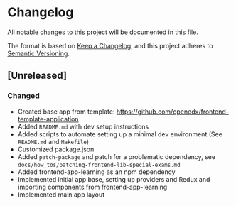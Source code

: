 # Changelog

All notable changes to this project will be documented in this file.

The format is based on [Keep a Changelog](https://keepachangelog.com/en/1.0.0/),
and this project adheres to [Semantic Versioning](https://semver.org/spec/v2.0.0.html).

## [Unreleased]

### Changed

- Created base app from template: https://github.com/openedx/frontend-template-application
- Added `README.md` with dev setup instructions
- Added scripts to automate setting up a minimal dev environment (See `README.md` and `Makefile`)
- Customized package.json
- Added `patch-package` and patch for a problematic dependency, see `docs/how_tos/patching-frontend-lib-special-exams.md`
- Added frontend-app-learning as an npm dependency
- Implemented initial app base, setting up providers and Redux and importing components from frontend-app-learning
- Implemented main app layout
